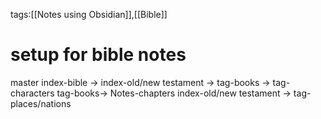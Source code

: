 tags:[[Notes using Obsidian]],[[Bible]]
# setup for bible notes

master index-bible -> index-old/new testament -> tag-books -> tag-characters
									tag-books-> Notes-chapters 
					index-old/new testament -> tag-places/nations



